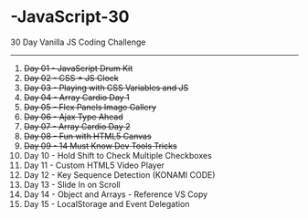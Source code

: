 # -JavaScript-30

30 Day Vanilla JS Coding Challenge

---

01. ~~Day 01 - JavaScript Drum Kit~~
02. ~~Day 02 - CSS + JS Clock~~
03. ~~Day 03 - Playing with CSS Variables and JS~~
04. ~~Day 04 - Array Cardio Day 1~~
05. ~~Day 05 - Flex Panels Image Gallery~~
06. ~~Day 06 - Ajax Type Ahead~~
07. ~~Day 07 - Array Cardio Day 2~~
08. ~~Day 08 - Fun with HTML5 Canvas~~
09. ~~Day 09 - 14 Must Know Dev Tools Tricks~~
10. Day 10 - Hold Shift to Check Multiple Checkboxes
11. Day 11 - Custom HTML5 Video Player
12. Day 12 - Key Sequence Detection (KONAMI CODE)
13. Day 13 - Slide In on Scroll
14. Day 14 - Object and Arrays - Reference VS Copy
15. Day 15 - LocalStorage and Event Delegation
